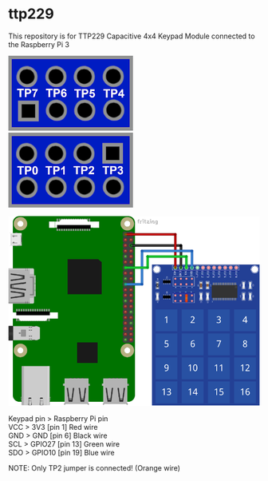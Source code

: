 # ttp229
This repository is for TTP229 Capacitive 4x4 Keypad Module connected to the Raspberry Pi 3


![alt](https://github.com/Slaveche90/ttp229/blob/master/JumperNames.png?raw=true)

![alt](https://github.com/Slaveche90/ttp229/blob/master/ConnectionDiagram.png?raw=true)

Keypad pin > Raspberry Pi pin  
VCC        > 3V3    [pin 1]   Red wire  
GND        > GND    [pin 6]   Black wire  
SCL        > GPIO27 [pin 13]  Green wire  
SDO        > GPIO10 [pin 19]  Blue wire  

NOTE: Only TP2 jumper is connected! (Orange wire)  